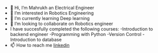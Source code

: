- 👋 Hi, I’m Mahrukh an Electrical Engineer
- 👀 I’m interested in Robotics Engineering
- 🌱 I’m currently learning Deep learning
- 💞️ I’m looking to collaborate on Robotics engineer
-  I have succesfully completed the following courses:
      -Introduction to backend engineer
      -Programming with Python
      -Version Control
      -Introduction to database
- 📫 How to reach me 
[linkedin](https://www.linkedin.com/in/mah-rukh-0313/)

<!---
Mahrukh12345/Mahrukh12345 is a ✨ special ✨ repository because its `README.md` (this file) appears on your GitHub profile.
You can click the Preview link to take a look at your changes.
--->
